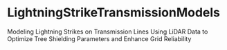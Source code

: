 # LightningStrikeTransmissionModels
Modeling Lightning Strikes on Transmission Lines Using LiDAR Data to Optimize Tree Shielding Parameters and Enhance Grid Reliability
